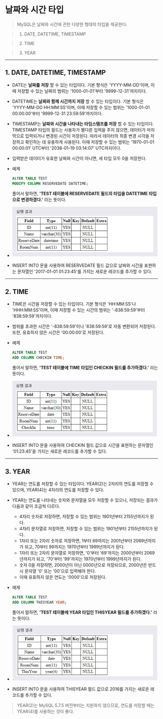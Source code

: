 # 날짜와 시간 타입
> MySQL은 날짜와 시간에 관한 다양한 형태의 타입을 제공한다.

> 1. DATE, DATETIME, TIMESTAMP

> 2. TIME

> 3. YEAR
***

## 1. DATE, DATETIME, TIMESTAMP

* DATE는 **날짜를 저장** 할 수 있는 타입이다. 기본 형식은 'YYYY-MM-DD'이며, 이때 저장할 수 있는 날짜의 범위는 '1000-01-01'부터 '9999-12-31'까지이다.

* DATETIME는 **날짜와 함께 시간까지 저장** 할 수 있는 타입이다. 기본 형식은 'YYYY-MM-DD HH:MM:SS'이며, 이때 저장할 수 있는 범위는 '1000-01-01 00:00:00'부터 '9999-12-31 23:59:59'까지이다.

* TIMESTAMP는 **날짜와 시간을 나타내는 타임스탬프를 저장** 할 수 있는 타입이다. TIMESTAMP 타입의 필드는 사용자가 별다른 입력을 주지 않으면, 데이터가 마지막으로 입력되거나 변경된 시간이 저장된다. 따라서 데이터의 최종 변경 시각을 저장하고 확인하는 데 유용하게 사용된다. 이때 저장할 수 있는 범위는 '1970-01-01 00:00:01' UTC부터 '2038-01-19 03:14:07' UTC까지이다.

* 입력받은 데이터가 유효한 날짜와 시간이 아니면, 세 타입 모두 0을 저장한다.

* 예제
  ```SQL
  ALTER TABLE TEST
  MODIFY COLUMN RESERVEDATE DATETIME;
  ```
  풀어서 말하면, **'TEST 테이블에 RESERVEDATE 필드의 타입을 DATETIME 타입으로 변경하겠다.'** 라는 뜻이다.

* <img src="../../images/3_10.PNG" width="600"/>
* INSERT INTO 문을 사용하여 RESERVEDATE 필드 값으로 날짜와 시간을 표현하는 문자열인 '2017-01-01 01:23:45'를 가지는 새로운 레코드를 추가할 수 있다.
***

## 2. TIME

* TIME은 시간을 저장할 수 있는 타입이다. 기본 형식은 'HH:MM:SS'나 'HHH:MM:SS'이며, 이때 저장할 수 있는 시간의 범위는 '-838:59:59'부터 '838:59:59'까지이다.

* 범위를 초과한 시간은 '-838:59:59'이나 '838:59:59'로 자동 변환되어 저장된다. 또한, 유효하지 않은 시간은 '00:00:00'로 저장된다.

* 예제
  ```SQL
  ALTER TABLE TEST
  ADD COLUMN CHECKIN TIME;
  ```
  풀어서 말하면, **'TEST 테이블에 TIME 타입인 CHECKIN 필드를 추가하겠다.'** 라는 뜻이다.

* <img src="../../images/3_11.PNG" width="600"/>
* INSERT INTO 문을 사용하여 CHECKIN 필드 값으로 시간을 표현하는 문자열인 '01:23:45'을 가지는 새로운 레코드를 추가할 수 있다.
***

## 3. YEAR

* YEAR는 연도를 저장할 수 있는 타입이다. YEAR(2)는 2자리의 연도를 저장할 수 있으며, YEAR(4)는 4자리의 연도를 저장할 수 있다.

* YEAR는 연도를 나타내는 숫자와 문자열을 모두 저장할 수 있으나, 저장되는 결과가 다음과 같이 조금씩 다르다.
  * 4자리 숫자로 저장하면, 저장할 수 있는 범위는 1901년부터 2155년까지가 된다.
  * 4자리 문자열로 저장하면, 저장할 수 있는 범위는 1901년부터 2155년까지가 된다.
  * 1자리 또는 2자리 숫자로 저장하면, 1부터 69까지는 2001년부터 2069년까지가 되고, 70부터 99까지는 1970년부터 1999년까지가 된다.
  * 1자리 또는 2자리 문자열로 저장하면, '0'부터 '69'까지는 2000년부터 2069년까지가 되고, '70'부터 '99'까지는 1970년부터 1999년까지가 된다.
  * 숫자 0을 저장하면, 2000년이 아닌 0000년으로 저장되므로, 2000년은 반드시 문자열 '0' 또는 '00'으로 입력해야 한다.
  * 이때 유효하지 않은 연도는 '0000'으로 저장된다.

* 예제
  ```SQL
  ALTER TABLE TEST
  ADD COLUMN THISYEAR YEAR;
  ```
  풀어서 말하면, **'TEST 테이블에 YEAR 타입인 THISYEAR 필드를 추가하겠다.'** 라는 뜻이다.

* <img src="../../images/3_12.PNG" width="600"/>
* INSERT INTO 문을 사용하여 THISYEAR 필드 값으로 2016를 가지는 새로운 레코드를 추가할 수 있다.

> YEAR(2)는 MySQL 5.7.5 버전부터는 지원하지 않으므로, 연도를 저장할 때는 YEAR(4)를 사용하는 것이 좋다.
